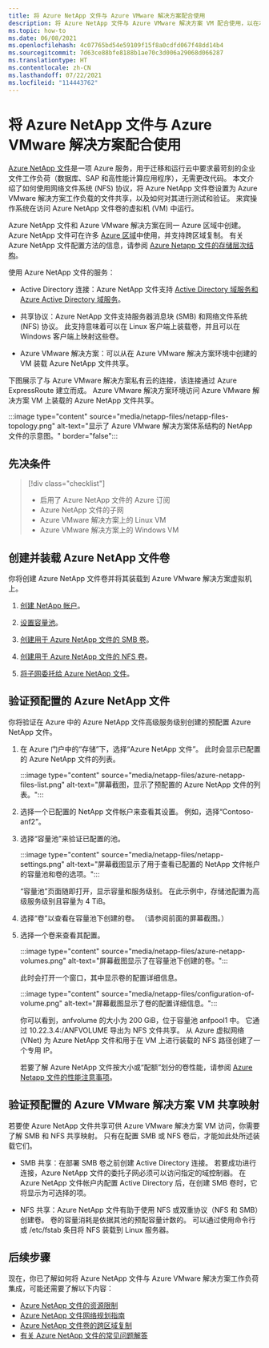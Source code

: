 ```yaml
---
title: 将 Azure NetApp 文件与 Azure VMware 解决方案配合使用
description: 将 Azure NetApp 文件与 Azure VMware 解决方案 VM 配合使用，以在本地服务器、Azure VMware 解决方案 VM 与云基础结构之间迁移和同步数据。
ms.topic: how-to
ms.date: 06/08/2021
ms.openlocfilehash: 4c07765bd54e59109f15f8a0cdfd067f48dd14b4
ms.sourcegitcommit: 7d63ce88bfe8188b1ae70c3d006a29068d066287
ms.translationtype: HT
ms.contentlocale: zh-CN
ms.lasthandoff: 07/22/2021
ms.locfileid: "114443762"
---
```

# <a name="integrate-azure-netapp-files-with-azure-vmware-solution"></a>将 Azure NetApp 文件与 Azure VMware 解决方案配合使用

[Azure NetApp 文件](../azure-netapp-files/azure-netapp-files-introduction.md)是一项 Azure 服务，用于迁移和运行云中要求最苛刻的企业文件工作负荷（数据库、SAP 和高性能计算应用程序），无需更改代码。 本文介绍了如何使用网络文件系统 (NFS) 协议，将 Azure NetApp 文件卷设置为 Azure VMware 解决方案工作负载的文件共享，以及如何对其进行测试和验证。 来宾操作系统在访问 Azure NetApp 文件卷的虚拟机 (VM) 中运行。 

Azure NetApp 文件和 Azure VMware 解决方案在同一 Azure 区域中创建。 Azure NetApp 文件可在许多 [Azure 区域](https://azure.microsoft.com/global-infrastructure/services/?products=netapp,azure-vmware&regions=all)中使用，并支持跨区域复制。 有关 Azure NetApp 文件配置方法的信息，请参阅 [Azure Netapp 文件的存储层次结构](../azure-netapp-files/azure-netapp-files-understand-storage-hierarchy.md)。

使用 Azure NetApp 文件的服务：

- Active Directory 连接：Azure NetApp 文件支持 [Active Directory 域服务和 Azure Active Directory 域服务](../azure-netapp-files/create-active-directory-connections.md#decide-which-domain-services-to-use)。

- 共享协议：Azure NetApp 文件支持服务器消息块 (SMB) 和网络文件系统 (NFS) 协议。 此支持意味着可以在 Linux 客户端上装载卷，并且可以在 Windows 客户端上映射这些卷。

- Azure VMware 解决方案：可以从在 Azure VMware 解决方案环境中创建的 VM 装载 Azure NetApp 文件共享。


下图展示了与 Azure VMware 解决方案私有云的连接，该连接通过 Azure ExpressRoute 建立而成。 Azure VMware 解决方案环境访问 Azure VMware 解决方案 VM 上装载的 Azure NetApp 文件共享。

:::image type="content" source="media/netapp-files/netapp-files-topology.png" alt-text="显示了 Azure VMware 解决方案体系结构的 NetApp 文件的示意图。" border="false":::


## <a name="prerequisites"></a>先决条件 

> [!div class="checklist"]
> * 启用了 Azure NetApp 文件的 Azure 订阅
> * Azure NetApp 文件的子网
> * Azure VMware 解决方案上的 Linux VM
> * Azure VMware 解决方案上的 Windows VM


## <a name="create-and-mount-azure-netapp-files-volumes"></a>创建并装载 Azure NetApp 文件卷

你将创建 Azure NetApp 文件卷并将其装载到 Azure VMware 解决方案虚拟机上。

1. [创建 NetApp 帐户](../azure-netapp-files/azure-netapp-files-create-netapp-account.md)。

1. [设置容量池](../azure-netapp-files/azure-netapp-files-set-up-capacity-pool.md)。

1. [创建用于 Azure NetApp 文件的 SMB 卷](../azure-netapp-files/azure-netapp-files-create-volumes-smb.md)。

1. [创建用于 Azure NetApp 文件的 NFS 卷](../azure-netapp-files/azure-netapp-files-create-volumes.md)。

1. [将子网委托给 Azure NetApp 文件](../azure-netapp-files/azure-netapp-files-delegate-subnet.md)。


## <a name="verify-pre-configured-azure-netapp-files"></a>验证预配置的 Azure NetApp 文件 

你将验证在 Azure 中的 Azure NetApp 文件高级服务级别创建的预配置 Azure NetApp 文件。

1. 在 Azure 门户中的“存储”下，选择“Azure NetApp 文件”。 此时会显示已配置的 Azure NetApp 文件的列表。 

   :::image type="content" source="media/netapp-files/azure-netapp-files-list.png" alt-text="屏幕截图，显示了预配置的 Azure NetApp 文件的列表。"::: 

2. 选择一个已配置的 NetApp 文件帐户来查看其设置。 例如，选择“Contoso-anf2”。 

3. 选择“容量池”来验证已配置的池。 

   :::image type="content" source="media/netapp-files/netapp-settings.png" alt-text="屏幕截图显示了用于查看已配置的 NetApp 文件帐户的容量池和卷的选项。":::

   “容量池”页面随即打开，显示容量和服务级别。 在此示例中，存储池配置为高级服务级别且容量为 4 TiB。

4. 选择“卷”以查看在容量池下创建的卷。 （请参阅前面的屏幕截图。）

5. 选择一个卷来查看其配置。  

   :::image type="content" source="media/netapp-files/azure-netapp-volumes.png" alt-text="屏幕截图显示了在容量池下创建的卷。":::

   此时会打开一个窗口，其中显示卷的配置详细信息。

   :::image type="content" source="media/netapp-files/configuration-of-volume.png" alt-text="屏幕截图显示了卷的配置详细信息。":::

   你可以看到，anfvolume 的大小为 200 GiB，位于容量池 anfpool1 中。 它通过 10.22.3.4:/ANFVOLUME 导出为 NFS 文件共享。 从 Azure 虚拟网络 (VNet) 为 Azure NetApp 文件和用于在 VM 上进行装载的 NFS 路径创建了一个专用 IP。

   若要了解 Azure NetApp 文件按大小或“配额”划分的卷性能，请参阅 [Azure Netapp 文件的性能注意事项](../azure-netapp-files/azure-netapp-files-performance-considerations.md)。 

## <a name="verify-pre-configured-azure-vmware-solution-vm-share-mapping"></a>验证预配置的 Azure VMware 解决方案 VM 共享映射

若要使 Azure NetApp 文件共享可供 Azure VMware 解决方案 VM 访问，你需要了解 SMB 和 NFS 共享映射。 只有在配置 SMB 或 NFS 卷后，才能如此处所述装载它们。

- SMB 共享：在部署 SMB 卷之前创建 Active Directory 连接。 若要成功进行连接，Azure NetApp 文件的委托子网必须可以访问指定的域控制器。 在 Azure NetApp 文件帐户内配置 Active Directory 后，在创建 SMB 卷时，它将显示为可选择的项。

- NFS 共享：Azure NetApp 文件有助于使用 NFS 或双重协议（NFS 和 SMB）创建卷。 卷的容量消耗是依据其池的预配容量计数的。 可以通过使用命令行或 /etc/fstab 条目将 NFS 装载到 Linux 服务器。

## <a name="next-steps"></a>后续步骤

现在，你已了解如何将 Azure NetApp 文件与 Azure VMware 解决方案工作负荷集成，可能还需要了解以下内容：

- [Azure NetApp 文件的资源限制](../azure-netapp-files/azure-netapp-files-resource-limits.md#resource-limits)
- [Azure NetApp 文件网络规划指南](../azure-netapp-files/azure-netapp-files-network-topologies.md)
- [Azure NetApp 文件卷的跨区域复制](../azure-netapp-files/cross-region-replication-introduction.md) 
- [有关 Azure NetApp 文件的常见问题解答](../azure-netapp-files/azure-netapp-files-faqs.md)
